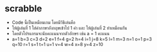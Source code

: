 # scrabble
- Code นี้เป็นเหมือนเกม โดยมีวิธีเล่นคือ
- ให้ผู้เล่นที่ 1 ใส่คำภาษาอังกฤษเข้าไป 1 คำ และ ให้ผู้เล่นที่ 2 ทำเหมือนกัน
- โดยตัวโปรแกรมจะนับคะแนนจากตัวอักษร เช่น a = 1 คะแนน
- a=1 b=3 c=3 d=2 e=1 f=4 g=2 h=4 i=1 j=8 k=5 l=1 m=3 n=1 o=1 p=3 q=10 r=1 s=1 t=1 u=1 v=4 w=4 x=8 y=4 z=10
